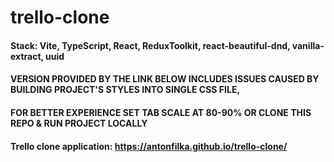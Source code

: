 # trello-clone
#### Stack: Vite, TypeScript, React, ReduxToolkit, react-beautiful-dnd, vanilla-extract, uuid

#### VERSION  PROVIDED BY THE LINK BELOW  INCLUDES  ISSUES  CAUSED  BY  BUILDING  PROJECT'S  STYLES  INTO  SINGLE  CSS  FILE,
#### FOR  BETTER  EXPERIENCE  SET  TAB  SCALE  AT  80-90%  OR  CLONE THIS REPO & RUN  PROJECT  LOCALLY
#### Trello clone application: https://antonfilka.github.io/trello-clone/
